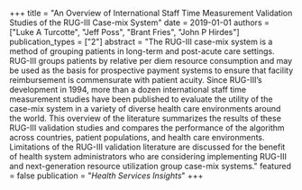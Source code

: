 +++
title = "An Overview of International Staff Time Measurement Validation Studies of the RUG-III Case-mix System"
date = 2019-01-01
authors = ["Luke A Turcotte", "Jeff Poss", "Brant Fries", "John P Hirdes"]
publication_types = ["2"]
abstract = "The RUG-III case-mix system is a method of grouping patients in long-term and post-acute care settings. RUG-III groups patients by relative per diem resource consumption and may be used as the basis for prospective payment systems to ensure that facility reimbursement is commensurate with patient acuity. Since RUG-III’s development in 1994, more than a dozen international staff time measurement studies have been published to evaluate the utility of the case-mix system in a variety of diverse health care environments around the world. This overview of the literature summarizes the results of these RUG-III validation studies and compares the performance of the algorithm across countries, patient populations, and health care environments. Limitations of the RUG-III validation literature are discussed for the benefit of health system administrators who are considering implementing RUG-III and next-generation resource utilization group case-mix systems."
featured = false
publication = "*Health Services Insights*"
+++

